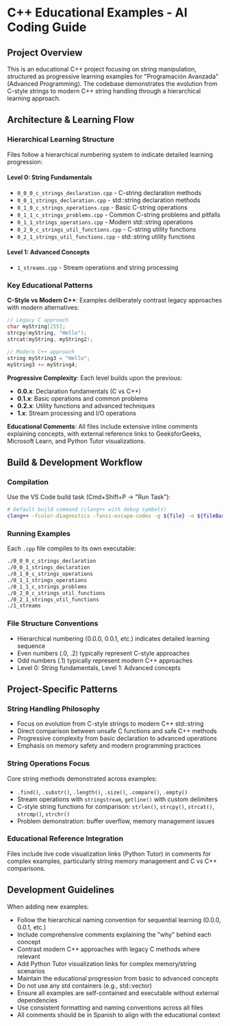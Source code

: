 # C++ Educational Examples - AI Coding Guide

## Project Overview
This is an educational C++ project focusing on string manipulation, structured as progressive learning examples for "Programación Avanzada" (Advanced Programming). The codebase demonstrates the evolution from C-style strings to modern C++ string handling through a hierarchical learning approach.

## Architecture & Learning Flow

### Hierarchical Learning Structure
Files follow a hierarchical numbering system to indicate detailed learning progression:

#### **Level 0: String Fundamentals**
- `0_0_0_c_strings_declaration.cpp` - C-string declaration methods
- `0_0_1_strings_declaration.cpp` - std::string declaration methods
- `0_1_0_c_strings_operations.cpp` - Basic C-string operations
- `0_1_1_c_strings_problems.cpp` - Common C-string problems and pitfalls
- `0_1_1_strings_operations.cpp` - Modern std::string operations
- `0_2_0_c_strings_util_functions.cpp` - C-string utility functions
- `0_2_1_strings_util_functions.cpp` - std::string utility functions

#### **Level 1: Advanced Concepts**
- `1_streams.cpp` - Stream operations and string processing

### Key Educational Patterns

**C-Style vs Modern C++**: Examples deliberately contrast legacy approaches with modern alternatives:
```cpp
// Legacy C approach
char myString[255];
strcpy(myString, "Hello");
strcat(myString, myString2);

// Modern C++ approach  
string myString3 = "Hello";
myString3 += myString4;
```

**Progressive Complexity**: Each level builds upon the previous:
- **0.0.x**: Declaration fundamentals (C vs C++)
- **0.1.x**: Basic operations and common problems
- **0.2.x**: Utility functions and advanced techniques
- **1.x**: Stream processing and I/O operations

**Educational Comments**: All files include extensive inline comments explaining concepts, with external reference links to GeeksforGeeks, Microsoft Learn, and Python Tutor visualizations.

## Build & Development Workflow

### Compilation
Use the VS Code build task (Cmd+Shift+P → "Run Task"):
```bash
# Default build command (clang++ with debug symbols)
clang++ -fcolor-diagnostics -fansi-escape-codes -g ${file} -o ${fileBasenameNoExtension}
```

### Running Examples
Each `.cpp` file compiles to its own executable:
```bash
./0_0_0_c_strings_declaration
./0_0_1_strings_declaration
./0_1_0_c_strings_operations
./0_1_1_strings_operations
./0_1_1_c_strings_problems
./0_2_0_c_strings_util_functions
./0_2_1_strings_util_functions
./1_streams
```

### File Structure Conventions
- Hierarchical numbering (0.0.0, 0.0.1, etc.) indicates detailed learning sequence
- Even numbers (.0, .2) typically represent C-style approaches
- Odd numbers (.1) typically represent modern C++ approaches
- Level 0: String fundamentals, Level 1: Advanced concepts

## Project-Specific Patterns

### String Handling Philosophy
- Focus on evolution from C-style strings to modern C++ std::string
- Direct comparison between unsafe C functions and safe C++ methods
- Progressive complexity from basic declaration to advanced operations
- Emphasis on memory safety and modern programming practices

### String Operations Focus
Core string methods demonstrated across examples:
- `.find()`, `.substr()`, `.length()`, `.size()`, `.compare()`, `.empty()`
- Stream operations with `stringstream`, `getline()` with custom delimiters
- C-style string functions for comparison: `strlen()`, `strcpy()`, `strcat()`, `strcmp()`, `strchr()`
- Problem demonstration: buffer overflow, memory management issues

### Educational Reference Integration
Files include live code visualization links (Python Tutor) in comments for complex examples, particularly string memory management and C vs C++ comparisons.

## Development Guidelines

When adding new examples:
- Follow the hierarchical naming convention for sequential learning (0.0.0, 0.0.1, etc.)
- Include comprehensive comments explaining the "why" behind each concept
- Contrast modern C++ approaches with legacy C methods where relevant
- Add Python Tutor visualization links for complex memory/string scenarios
- Maintain the educational progression from basic to advanced concepts
- Do not use any std containers (e.g., std::vector)
- Ensure all examples are self-contained and executable without external dependencies
- Use consistent formatting and naming conventions across all files
- All comments should be in Spanish to align with the educational context
